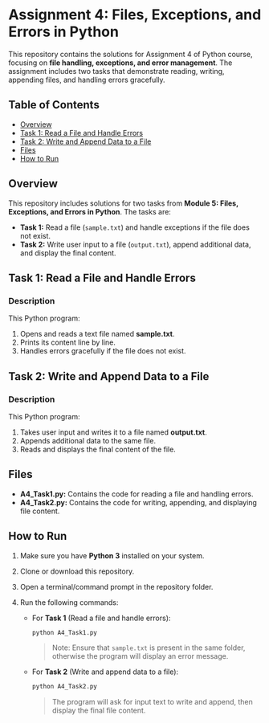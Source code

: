 # Assignment 4: Files, Exceptions, and Errors in Python 

This repository contains the solutions for Assignment 4 of Python course, focusing on **file handling, exceptions, and error management**. The assignment includes two tasks that demonstrate reading, writing, appending files, and handling errors gracefully. 

## Table of Contents
- [Overview](#overview) 
- [Task 1: Read a File and Handle Errors](#task-1-read-a-file-and-handle-errors) 
- [Task 2: Write and Append Data to a File](#task-2-write-and-append-data-to-a-file) 
- [Files](#files) 
- [How to Run](#how-to-run)

## Overview 
This repository includes solutions for two tasks from **Module 5: Files, Exceptions, and Errors in Python**. The tasks are: 

- **Task 1:** Read a file (`sample.txt`) and handle exceptions if the file does not exist. 
- **Task 2:** Write user input to a file (`output.txt`), append additional data, and display the final content. 

## Task 1: Read a File and Handle Errors 

### Description 
This Python program: 
1. Opens and reads a text file named **sample.txt**. 
2. Prints its content line by line. 
3. Handles errors gracefully if the file does not exist. 

## Task 2: Write and Append Data to a File 

### Description 
This Python program: 
1. Takes user input and writes it to a file named **output.txt**. 
2. Appends additional data to the same file. 
3. Reads and displays the final content of the file. 

## Files 
- **A4_Task1.py:** Contains the code for reading a file and handling errors. 
- **A4_Task2.py:** Contains the code for writing, appending, and displaying file content. 

## How to Run  

1. Make sure you have **Python 3** installed on your system.  
2. Clone or download this repository.  
3. Open a terminal/command prompt in the repository folder.  
4. Run the following commands:  

   - For **Task 1** (Read a file and handle errors):  
     ```bash
     python A4_Task1.py
     ```  
     > Note: Ensure that `sample.txt` is present in the same folder, otherwise the program will display an error message.  

   - For **Task 2** (Write and append data to a file):  
     ```bash
     python A4_Task2.py
     ```  
     > The program will ask for input text to write and append, then display the final file content.  

